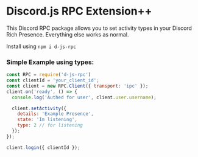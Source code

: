 # Discord.js RPC Extension++

This Discord RPC package allows you to set activity types in your Discord Rich Presence.
Everything else works as normal.

Install using `npm i d-js-rpc`

### __Simple__ Example using types:
```js
const RPC = require('d-js-rpc')
const clientId = 'your_client_id';
const client = new RPC.Client({ transport: 'ipc' });
client.on('ready', () => {
  console.log('Authed for user', client.user.username);

  client.setActivity({
    details: 'Example Presence',
    state: 'Im listening',
    type: 2 // for listening
  });
});

client.login({ clientId });
```
